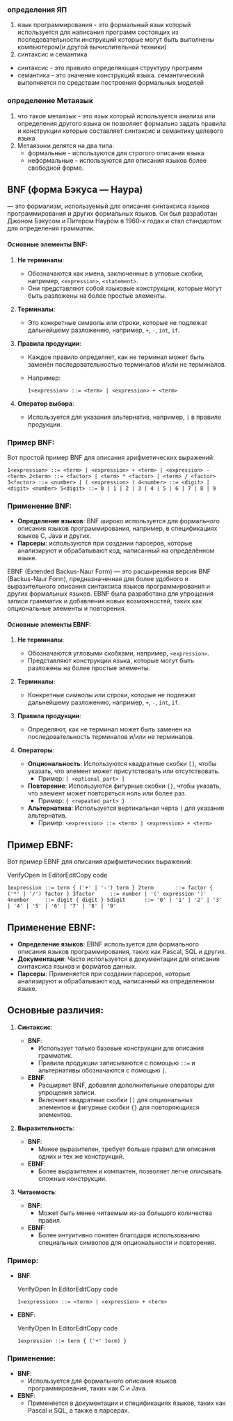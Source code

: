 ### определения ЯП
1. язык программирования - это формальный язык который используется для написания программ состоящих из последовательности инструкций которые могут быть выполнены компьютером(и другой вычислительной техники)
2. синтаксис и семантика
- синтаксис - это правило определяющая структуру программ
- семантика - это значение конструкций языка. семантический выполняется по средствам построения формальных моделей
### определение Метаязык
1. что такое метаязык - это язык который используется анализа или определения другого языка он позволяет формально задать правила и конструкции которые составляет синтаксис и семантику целевого языка
1. Метаязыки делятся на два типа:
	- формальные - используются для строгого описания языка
	- неформальные - используются для описания языков более свободной форме.
## BNF (форма Бэкуса — Наура)
— это формализм, используемый для описания синтаксиса языков программирования и других формальных языков. Он был разработан Джоном Бэкусом и Питером Науром в 1960-х годах и стал стандартом для определения грамматик.

#### Основные элементы BNF:

1. **Не терминалы**:
    
    - Обозначаются как имена, заключенные в угловые скобки, например, `<expression>`, `<statement>`.
    - Они представляют собой языковые конструкции, которые могут быть разложены на более простые элементы.
2. **Терминалы**:
    
    - Это конкретные символы или строки, которые не подлежат дальнейшему разложению, например, `+`, `-`, `int`, `if`.
3. **Правила продукции**:
    
    - Каждое правило определяет, как не терминал может быть заменён последовательностью терминалов и/или не терминалов.
    - Например:
        
     
        
        `1<expression> ::= <term> | <expression> + <term>`
        
4. **Оператор выбора**:
    
    - Используется для указания альтернатив, например, `|` в правиле продукции.

### Пример BNF:

Вот простой пример BNF для описания арифметических выражений:


`1<expression> ::= <term> | <expression> + <term> | <expression> - <term> 2<term> ::= <factor> | <term> * <factor> | <term> / <factor> 3<factor> ::= <number> | ( <expression> ) 4<number> ::= <digit> | <digit> <number> 5<digit> ::= 0 | 1 | 2 | 3 | 4 | 5 | 6 | 7 | 8 | 9`

### Применение BNF:

- **Определение языков**: BNF широко используется для формального описания языков программирования, например, в спецификациях языков C, Java и других.
- **Парсеры**: используются при создании парсеров, которые анализируют и обрабатывают код, написанный на определённом языке.

EBNF (Extended Backus-Naur Form) — это расширенная версия BNF (Backus-Naur Form), предназначенная для более удобного и выразительного описания синтаксиса языков программирования и других формальных языков. EBNF была разработана для упрощения записи грамматик и добавления новых возможностей, таких как опциональные элементы и повторения.

#### Основные элементы EBNF:

1. **Не терминалы**:
    
    - Обозначаются угловыми скобками, например, `<expression>`.
    - Представляют конструкции языка, которые могут быть разложены на более простые элементы.
2. **Терминалы**:
    
    - Конкретные символы или строки, которые не подлежат дальнейшему разложению, например, `+`, `-`, `int`, `if`.
3. **Правила продукции**:
    
    - Определяют, как не терминал может быть заменен на последовательность терминалов и/или не терминалов.
4. **Операторы**:
    
    - **Опциональность**: Используются квадратные скобки `[]`, чтобы указать, что элемент может присутствовать или отсутствовать.
        - Пример: `[ <optional_part> ]`
    - **Повторение**: Используются фигурные скобки `{}`, чтобы указать, что элемент может повторяться ноль или более раз.
        - Пример: `{ <repeated_part> }`
    - **Альтернатива**: Используется вертикальная черта `|` для указания альтернатив.
        - Пример: `<expression> ::= <term> | <expression> + <term>`

##  Пример EBNF:

Вот пример EBNF для описания арифметических выражений:

VerifyOpen In EditorEditCopy code

`1expression ::= term { ('+' | '-') term } 2term       ::= factor { ('*' | '/') factor } 3factor     ::= number | '(' expression ')' 4number     ::= digit { digit } 5digit      ::= '0' | '1' | '2' | '3' | '4' | '5' | '6' | '7' | '8' | '9'`

##  Применение EBNF:

- **Определение языков**: EBNF используется для формального описания языков программирования, таких как Pascal, SQL и других.
- **Документация**: Часто используется в документации для описания синтаксиса языков и форматов данных.
- **Парсеры**: Применяется при создании парсеров, которые анализируют и обрабатывают код, написанный на определенном языке.
## Основные различия:

1. **Синтаксис**:
    
    - **BNF**:
        - Использует только базовые конструкции для описания грамматик.
        - Правила продукции записываются с помощью `::=` и альтернативы обозначаются с помощью `|`.
    - **EBNF**:
        - Расширяет BNF, добавляя дополнительные операторы для упрощения записи.
        - Включает квадратные скобки `[]` для опциональных элементов и фигурные скобки `{}` для повторяющихся элементов.
2. **Выразительность**:
    
    - **BNF**:
        - Менее выразителен, требует больше правил для описания одних и тех же конструкций.
    - **EBNF**:
        - Более выразителен и компактен, позволяет легче описывать сложные конструкции.
3. **Читаемость**:
    
    - **BNF**:
        - Может быть менее читаемым из-за большого количества правил.
    - **EBNF**:
        - Более интуитивно понятен благодаря использованию специальных символов для опциональности и повторения.

### Пример:

- **BNF**:
    
    VerifyOpen In EditorEditCopy code
    
    `1<expression> ::= <term> | <expression> + <term>`
    
- **EBNF**:
    
    VerifyOpen In EditorEditCopy code
    
    `1expression ::= term { ('+' term) }`
    

### Применение:

- **BNF**:
    - Используется для формального описания языков программирования, таких как C и Java.
- **EBNF**:
    - Применяется в документации и спецификациях языков, таких как Pascal и SQL, а также в парсерах.